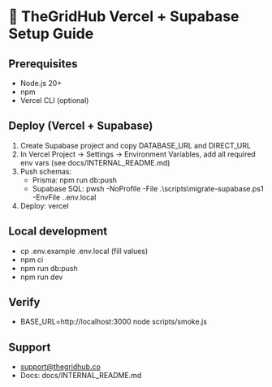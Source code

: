 # 🚀 TheGridHub Vercel + Supabase Setup Guide

## Prerequisites
- Node.js 20+
- npm
- Vercel CLI (optional)

## Deploy (Vercel + Supabase)
1) Create Supabase project and copy DATABASE_URL and DIRECT_URL
2) In Vercel Project → Settings → Environment Variables, add all required env vars (see docs/INTERNAL_README.md)
3) Push schemas:
   - Prisma: npm run db:push
   - Supabase SQL: pwsh -NoProfile -File .\scripts\migrate-supabase.ps1 -EnvFile .\.env.local
4) Deploy: vercel

## Local development
- cp .env.example .env.local (fill values)
- npm ci
- npm run db:push
- npm run dev

## Verify
- BASE_URL=http://localhost:3000 node scripts/smoke.js

## Support
- support@thegridhub.co
- Docs: docs/INTERNAL_README.md

